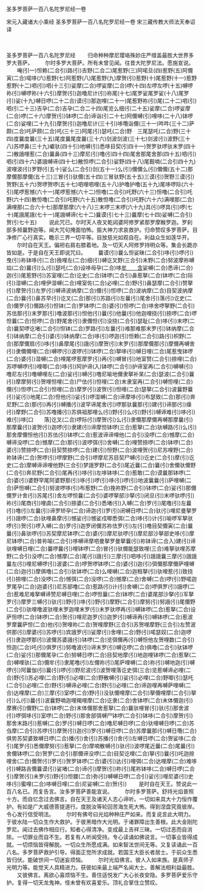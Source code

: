 圣多罗菩萨一百八名陀罗尼经一卷


宋元入藏诸大小乘经
圣多罗菩萨一百八名陀罗尼经一卷
宋三藏传教大师法天奉诏译


　　

圣多罗菩萨一百八名陀罗尼经
　　归命种种摩尼璎珞殊妙庄严缯盖最胜大世界多罗大菩萨。
　　尔时多罗大菩萨。所有未曾见闻。往昔大陀罗尼法。愿施宣说。
　　唵(引一)怛赖(二合引)路(引)吉野(二合二)尾惹野(三)阿喏旦(四)惹野(五)阿儞寅(二合)喏哆(六)惹野(七)阿惹野(八)尾惹野(九)摩贺(引)惹野(十)尾惹野(十一)惹野惹野(十二)呬(引)呬(十三引)娑摩(二合)啰娑摩(二合)啰(十四)左啰左啰(十五)嚩啰祢(引)嚩啰祢(十六引)摩贺(引)迦噜尼计(引)祢尾(十七)尾罗娑尾罗娑(十八)尾罗(引)娑(十九)嚩日啰(二十二合)谟(引)那迦哩(二十一)尾惹野祢(引)尾(二十二)呬(引)呬(引二十三)吉孕(二合)吉孕(二合二十四)尾览么细(引二十五)娑摩(二合)啰娑摩(二合)啰(二十六)摩贺(引)钵啰(二合)谛诣(引二十七)阿儞嚩(引)哩哆(二十八)钵啰(二合)娑哩(二十九引)摩贺(引)迦噜尼计(三十引)哆囕诣儞(三十一)吽吽(三十二)萨颇(二合)吒萨颇(二合)吒(三十三)阿尾(引)瑟吒(二合)野　三尾瑟吒(二合)野(三十四)度曩度曩(三十五)尾度曩尾度曩(三十六)剑波剑波(三十七)剑波(引)波野(三十八)苏啰鼻(三十九)巘驮(四十引)地嚩(引)悉哆目契(引四十一)贺罗驮啰驮末罗(四十二)散誐哩惹(二合)曩鼻(四十三)摩尼(引)噜(引四十四)尾舍那尾舍那(四十五)呬(引)呬(引四十六)婆誐嚩谛(四十七)散怛啰(二合引)娑野(四十八)尾觐喃(二合引四十九)波哩波(引)罗野(引五十)娑么(二合引)剑(五十一)么(引)儞儞么(引)儞儞(五十二)那摩儞那摩儞(五十三)三冒(引)驮儞(五十四)三冒驮野(五十五)三谟(引)贺野三谟(引)贺野(五十六)贺啰贺啰(五十七)呬哩呬哩(五十八)护噜护噜(五十九)尾哆啰际(六十引)尾啰惹憾(六十一)尾啰惹憾(六十二)怛噜(二合引)吒野(六十三)怛噜(二合引)吒野(六十四)散怛噜(二合引)吒野(六十五)散怛噜(二合引)吒野(六十六)满哩那(二合)满哩那(二合六十七)那摩那摩(六十八)三末啰三末啰(六十九)具(引)啰具(引)啰(七十)尾誐尾誐(七十一)尾誐嚩谛(七十二)曩谟(引七十三)曩摩(七十四)娑嚩(二合引)贺(引七十五)
　　说此咒已。尔时天人夜叉乾闼婆阿修罗紧那罗摩睺罗迦。罗刹部多频曩野迦等。闻大咒句掩面怕怖。振大神力求哀救护。归命赞叹多罗菩萨。目净修广心行真实。瞻示三界一切平等。目放慈光如观自在。利益众生如莲华开。
　　尔时自在天王。偏袒右肩右膝着地。及一切天人阿修罗持明众等。集会长跪亦皆如是。于是自在天王即说咒曰。
　　曩谟(引)曩么怛娑昧(二合引)哆(引)啰(引)曳(引)祢钵哆(引二合)挽哩左(二合)细(引)嚩讫叉野(三合引)末野(二合)努波摩祢嚩焰(二合)曩(引)么(引)瑟吒(二合)设哆母孕(二合)哆[牟　　含](切身)娑嚩(二合)悉谛(二合)迦(引)尾惹野(引)苏室哩(二合)讫史(二合)钵啰(二合引)鼻惹拏(二合)钵啰(二合)际(引)湿嚩(二合)哩伊湿嚩(二合)哩室佐(二合)必哩(二合)野(引)鼻瑟摩(二合引)赞拏(引)摩贺(引)左罗(引)嚩谛波纳摩(二合)儞(引)怛啰(二合)波纳摩(二合)目契波纳摩(二合)曩(引)鼻苏早(引)讫叉(二合)那(引)苏路(引)左曩(引)尾舍(引)落(引)讫史(二合)儞罗(引)儞路(引)怛钵(二合)罗钵啰(二合)婆(引)怛啰(二合)哆舍啰拏野(二合引)苏佉那(引)末罗那(引)噜波那(引)怛他(引)曩(引)他曩(引)他迦哩挠(引)捺啰(二合)啰怛曩(二合)怛啰(二合)野尾舍(引)隶儞怛(引)没挠(二合引)瑟耻(二合)哆(引)末啰(二合)曩契啰讫堵(二合引)怛钵(二合)罗路(引)左曩(引)难那难那末罗(引)钵纳摩(二合引)钵纳摩(二合引)婆(引)钵纳摩(二合)哆(引)啰迦(引)怛赖(二合引)路(引)枳野(二合)那摩儞扇(引)哆(引)鼻摩尾(引)誐(引)摩贺(引)末罗(引)那摩儞那(引)摩儞再嚩舍(引)隶儞儞哩(二合)嚩啰(引)波啰(引)钵啰(二合)拏哆(引)嚩日哩(二合)尾惹曳钵啰(二合)婆(引)湿嚩(二合)哩尾啰惹摩罗(引)再(引)嚩冒(引)地室赞(二合引)捺哩(二合)苏啰嚩啰(引)哩唧(二合)哆(引)阿护谛(入)钵啰(二合引)护谛室再(二合引)嚩嚩(引)噜尼左(引)噜嚩哩左(二合)娑(引)嚩(引)噜尼喻地儞隶拏补杲(二合)瑟波(二合引)曩(引)摩摩努(引)贺哩怛哩(二合)尸佉(引)怛哩(二合)末隶室再(二合引)嚩怛哩(二合)儞(引)怛啰(二合引)怛哩(二合)摩罗(引)波贺(引)怛哩(二合)瑟拏(二合引)波曩野曩(引)娑(引)地尾(二合)怛他(引)娑(引)啰湿嚩(二合)谛摩哆(引)布瑟致(二合)那(引)奔尼野(二合)那(引)再(引)嚩播(引)波罕谛尾舍(引)啰那驮曩那(引)建(引)谛那(引)燥(引)摩野(二合引)苏噜播(引)苏俱祖那哩么(引)野(引)么(引)野(引)嚩谛难(引)哆(引)难(引)哆[口　　落]讫叉(二合)啰际(引)摩贺(引)么(引)隶儞那摩儞再嚩那摩曩(引)那摩曩(引)波贺(引)迦啰(引)隶建(引)谛摩怛钵啰(三合)惹拏(二合)驮嚩路(引)么(引)那舍摩儞怛他(引)苏佉(引)钵啰(二合)惹波谛谛哩他(二合引)没啰(二合)憾摩(二合)嚩谛没啰(二合)憾摩(二合)那(引)波啰弭(引)舍嚩(二合)哩赞捺啰(二合)钵啰(二合)婆(引)赞捺啰(二合)目契赞捺啰(二合)建(引)怛野(二合)波哩贺(引)尼苏哩野(二合)祢钵谛(二合)贺啰(引)啰摩野(二合引)啰摩尼苏目契尸嚩(引)讫史(二合引)摩(引)讫史(二合)摩嚩谛谛哩他野(三合引)梦誐罗野(二合引)尾近曩(二合)曩(引)舍儞驮儞野(二合引)奔尼野(二合引)尾再(引)哆(引)左哆钵哆(二合)惹敢(二合)谟曩那钵啰(二合)婆(引)婆野罕尾阿婆野那(引)哆(引)啰(引)哆(引)啰(引)地波曩曩(引)萨哩嚩(二合)萨怛嚩(二合引)努波啰哆(引)布惹野(二合)挽祢野(二合引)钵啰(二合)娑(引)那儞儞罗计舍(引)苏尾(引)舍左啰怛曩(二合引)婆啰拏部沙拏(引)闭旦(引)末啰驮啰(引)祢(引)尾商(引)哩虞(二合引)捺婆(二合引)悉堵(引)入嚩(二合)罗(引)尾噜(引)左曩(引)噜(引)左曩(引)谛罗矫孕(二合)谛迦(引)罗(引)闭嚩日啰(二合)驮(引)哩尼曼拏罗(引)誐啰(二合)驮哩鼻摩(引)憾娑(引)憾娑戍唧悉弭(二合)哆(引)计(引)喻啰军拏驮啰(引)贺(引)啰入嚩(二合)罗(引)迦罗闭儞苏祢佉罗(引)左(引)噜目契儞寅(二合)曩曩(引)鼻驮啰(引)苏契摩尼钵啰(二合)婆(引)摩尼驮啰(引)摩尼部沙拏部史哆(引)摩尼钵啰(二合)普祢喻(二合引)哆嚩谛摩呬曼拏罗曼拏曩(引)祢钵谛(二合入)建(引)谛驮哩嚩日哩(二合)曩啰曩(引)哩钵啰(二合)冒(引)驮儞能瑟致哩(三合)难拏驮哩苏摩野(二合引)没啰(二合)憾摩(二合)尾(引)誐(引)三摩(引)呬哆(引)誐誐曩三摩(引)誐誐曩左(引)哩尼嚩啰(引)波婆(二合)啰贺啰钵啰(二合)婆(引)迦(引)弭儞那摩儞萨哩嚩(二合)迦(引)摩俱噜(二合引)驮钵啰(二合)么哩嚩(二合)迦租拏(引)驮哩惹(引)致挠(引)捺哩(二合)没啰(二合)憾弭(二合)没啰(二合)憾摩(二合)舍嚩(二合)啰(引)野喏迦罗尾孕(二合)迦婆(引)尼苏部噜(二合)惹路(引)计(引)舍嚩(二合)啰俱罗(引)誐啰(二合)惹难尼难拏嚩谛赞尼嚩日哩(二合)啰怛曩(二合)钵啰(二合)婆尾部沙拏(引)军拏罗(引)摩罗三嚩(引)驮(引)野(引)哆(引)野(引)摩野(二合引)摩努(引)努誐(引)尾儞野(二合引)驮哩噜波驮哩末罗迦哩末罗(引)末罗驮啰再(引)嚩钵啰(二合)惹拏(二合)设萨怛啰(二合)钵啰(二合)贺(引)哩尼迦罗(引)迦罗(引)嚩谛再(引)嚩钵啰(二合)惹波罗摩曩萨怛(二合)他(引)贺哩祢(二合)贺哩摩野(三合引)苏贺哩摩野(三合引)左赞波供那(引)摩婆(引)苏啰(引)宾誐罗(引)娑摩(引)舍哩(二合)野(引)喏瑟奴(二合)迦啰(引)隶迦啰那(引)波儞苏婆誐(引)钵啰(二合)览弭儞再(引)嚩怛他左贺哩数(二合引)怛迦(二合)吒(引)俱罗(引)努噜波(引)谛末罗(引)嚩讫啰(二合)俱噜(二合引)驮钵啰(二合)娑(引)那儞尾孕(二合)努嚩日啰(二合)目契地摩(引)地迦哩钵啰(二合)惹拏(二合)嚩哩驮(二合)儞牟(引)隶尾噜(引)左儞祢(引)尾萨哩嚩(二合)祢(引)嚩地迦(引)嚩啰(引)阿曩伽(引)曩(引)啰(引)野尼波(引)波贺哩落讫史弭(三合)览惹嚩谛必哩(二合)野(引)苏必哩(二合)野(引)必哩(二合)野散嚩(引)娑(引)必哩(二合)野唧(引)瑟吒(二合引)必哩(二合)野(引)嚩谛必哩(二合)野(引)必哩(二合)谛迦哩再嚩萨哩嚩(二合)达哩摩(二合)三摩(引)室啰(二合)野(引)没驮儞哩摩(二合引)拏儞哩摩(二合引)拏(引)么(引)曩(引)波曩野喃迦哩羯哩摩(二合)讫隶(二合)舍钵啰(二合)末体儞迦(引)摩赛(引)儞野(二合)钵啰(二合)末体儞那舍惹拏(二合)曩驮哩冒(引)驮(引)那舍波(引)啰弭哆(引)室啰(二合)野(引)那舍部弭嚩尸钵啰(二合引)钵哆(二合引)摩贺(引)那舍末路(引)惹嚩(二合)罗(引)嚩日啰(二合)噜尼嚩日啰(二合)驮哩嚩日啰(二合)苏刍摩(二合引)苏啰(引)摩贺(引)迦(引)罗(引)嚩日啰(二合)苏摩曩那(引)嚩日囕(二合)俱势苏契婆致嚩日啰(二合)播(引)舍(引)苏播(引)舍(引)左嚩日啰(二合)贺娑哆(二合引)尾罗(引)悉儞摩努(引)惹拏(二合)摩喃散嚩(引)驮(引)波啰尾近曩(二合)尾曩(引)舍儞钵啰(二合)贺罗(二合引)那儞谛没啰(二合)目契讫哩(二合)拏(引)曩(引)吒迦捺哩舍(二合)儞贺(引)罗(引)贺罗钵啰(二合)婆(引)达(引)哩弭(二合)达哩摩(二合)难哆(引)嚩路吉儞曩谟(引)娑堵(二合)谛(引)摩贺(引)祢(引)尾祢钵哆(二合)嚩日啰(二合引)摩贺(引)未罗(引)野(引)怛鑁(二合)弥(引)嚩嚩日啰(二合引)娑(引)哩尼婆(引)史哆(引)蜜哩(二合)哆嚩日哩(二合)尼娑嚩(二合)贺(引)
　　是时自在天王。赞说此一百八名已。而复告言。汝多罗菩萨善能宣说。
　　尔时多罗菩萨。舒持光焰普照十方。而自忆念过去佛言。自在天王及诸天人志心谛听。一切如来具大十力恒作覆护。有如是广大威德菩提道行。度脱汝等轮回苦海生死大怖。得到涅盘究竟彼岸。令心发行信受明法。
　　尔时有佛号曰光焰种种庄严如来。而复说言此大明力。于彼水陆一切众生作大救护。于彼黑暗作大光明。于诸罪障出生善根。此大金刚陀罗尼。闻过去佛作相应行。知者心得清净。变成最上吉祥三昧。一切过恶而自消除。一切罪业而自不生。若复有人听闻受持。专心读诵如佛说言。一切事业皆得成就。一切烦恼皆得解脱。一切众生所愿成满。如来智法世间无等。又复读诵此一百八名。多罗菩萨救护引导。得面正觉所求成就。若国王大臣长者居士。于前众生悉皆归伏。能破世间一切迷妄烦恼。
　　尔时光焰佛言。彼人入如来族。是真师子光明力等。能觉天人具精进力。获彼如来最上端严名闻大士。善解法相利益最胜。
　　又彼佛言。离欲心喜烦恼不生。善住适悦发广大心长夜安隐。多罗菩萨爱乐守护。复得一切天龙鬼神。怪未曾有欢喜爱乐。顶礼合掌住立赞叹。


